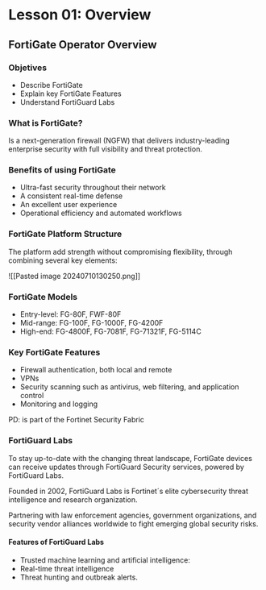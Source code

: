 

# Lesson 01: Overview

## FortiGate Operator Overview

### Objetives


* Describe FortiGate
* Explain key FortiGate Features
* Understand FortiGuard Labs

### What is FortiGate?

Is a next-generation firewall (NGFW) that delivers industry-leading enterprise security with full visibility and threat protection.

### Benefits of using FortiGate

* Ultra-fast security throughout their network
* A consistent real-time defense
* An excellent user experience
* Operational efficiency and automated workflows


### FortiGate Platform Structure

The platform add strength without compromising flexibility, through combining several key elements:

![[Pasted image 20240710130250.png]]


### FortiGate Models


* Entry-level: FG-80F, FWF-80F
* Mid-range: FG-100F, FG-1000F, FG-4200F
* High-end: FG-4800F, FG-7081F, FG-71321F, FG-5114C

### Key FortiGate Features

* Firewall authentication, both local and remote
* VPNs
* Security scanning such as antivirus, web filtering, and application control
* Monitoring and logging

PD: is part of the Fortinet Security Fabric


### FortiGuard Labs

To stay up-to-date with the changing threat landscape, FortiGate devices can receive updates through FortiGuard Security services, powered by FortiGuard Labs.

Founded in 2002, FortiGuard Labs is Fortinet´s elite cybersecurity threat intelligence and research organization.


Partnering with law enforcement agencies, government organizations, and security vendor alliances worldwide to fight emerging global security risks.


#### Features of FortiGuard Labs

* Trusted machine learning and artificial intelligence: 
* Real-time threat intelligence
* Threat hunting and outbreak alerts.